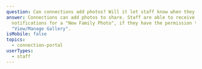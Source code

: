 ```yaml
---
question: Can connections add photos? Will it let staff know when they do?
answer: Connections can add photos to share. Staff are able to receive
  notifications for a "New Family Photo", if they have the permission to
  "View/Manage Gallery".
isMobile: false
topics:
  - connection-portal
userTypes:
  - staff
---
```

